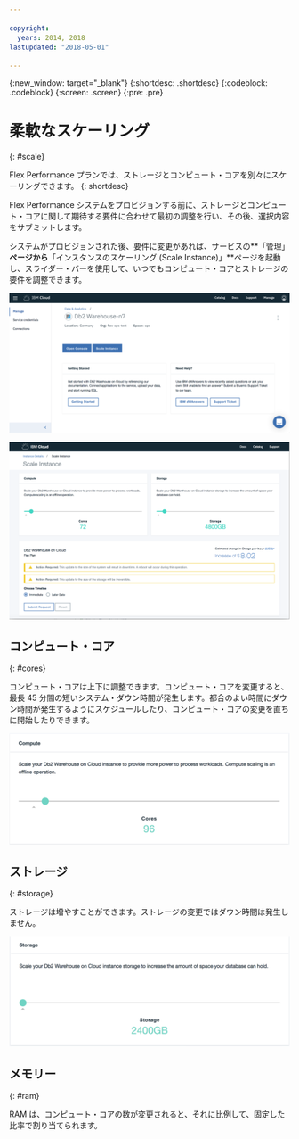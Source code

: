 ```yaml
---

copyright:
  years: 2014, 2018
lastupdated: "2018-05-01"

---
```


<!-- Attribute definitions --> 
{:new_window: target="_blank"}
{:shortdesc: .shortdesc}
{:codeblock: .codeblock}
{:screen: .screen}
{:pre: .pre}

# 柔軟なスケーリング
{: #scale}

Flex Performance プランでは、ストレージとコンピュート・コアを別々にスケーリングできます。
{: shortdesc}

Flex Performance システムをプロビジョンする前に、ストレージとコンピュート・コアに関して期待する要件に合わせて最初の調整を行い、その後、選択内容をサブミットします。

システムがプロビジョンされた後、要件に変更があれば、サービスの**「管理」**ページから**「インスタンスのスケーリング (Scale Instance)」**ページを起動し、スライダー・バーを使用して、いつでもコンピュート・コアとストレージの要件を調整できます。

![Web コンソールのコンピュート・コア・ページの表示](images/launch.png)

![Web コンソールのコンピュート・コア・ページの表示](images/scaling_full.png)


## コンピュート・コア
{: #cores}

コンピュート・コアは上下に調整できます。コンピュート・コアを変更すると、最長 45 分間の短いシステム・ダウン時間が発生します。都合のよい時間にダウン時間が発生するようにスケジュールしたり、コンピュート・コアの変更を直ちに開始したりできます。

![Web コンソールのコンピュート・コア・ページの表示](images/cores.png)

## ストレージ
{: #storage}

ストレージは増やすことができます。ストレージの変更ではダウン時間は発生しません。

![Web コンソールのストレージ・ページの表示](images/storage.png)

## メモリー
{: #ram}

RAM は、コンピュート・コアの数が変更されると、それに比例して、固定した比率で割り当てられます。

